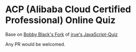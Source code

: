 # ACP (Alibaba Cloud Certified Professional) Online Quiz

Base on [Bobby Black's Fork](https://github.com/BobbyBLACK/JavaScript_QUIZ) of [jrue's JavaScript-Quiz](https://github.com/jrue/JavaScript-Quiz)

Any PR would be welcomed.

